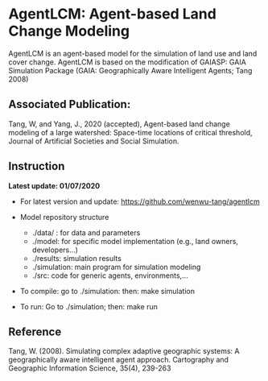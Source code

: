 # AgentLCM: Agent-based Land Change Modeling
AgentLCM is an agent-based model for the simulation of land use and land cover change. AgentLCM is based on the modification of GAIASP: GAIA Simulation Package (GAIA: Geographically Aware Intelligent Agents; Tang 2008)

## Associated Publication: 

Tang, W, and Yang, J., 2020 (accepted), Agent-based land change modeling of a large watershed: Space-time locations of critical threshold, Journal of Artificial Societies and Social Simulation.

## Instruction
**Latest update: 01/07/2020**

* For latest version and update: https://github.com/wenwu-tang/agentlcm

* Model repository structure
	* ./data/ : for data and parameters
	* ./model: for specific model implementation (e.g., land owners, developers...)
	* ./results: simulation results
	* ./simulation: main program for simulation modeling
	* ./src: code for generic agents, environments,...

* To compile: 
	go to ./simulation: then: make simulation

* To run:
	Go to ./simulation; then: make run

## Reference

Tang, W. (2008). Simulating complex adaptive geographic systems: A geographically aware intelligent agent approach. Cartography and Geographic Information Science, 35(4), 239-263

